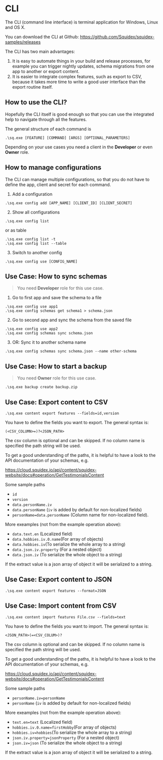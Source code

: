# CLI

The CLI (command line interface) is terminal application for Windows, Linux and OS X.

You can download the CLI at Github: https://github.com/Squidex/squidex-samples/releases

The CLI has two main advantages:

1. It is easy to automate things in your build and release processes, for example you can trigger nightly updates, schema migrations from one app to another or export content.
2. It is easier to integrate complex features, such as export to CSV, because it takes more time to write a good user interface than the export routine itself.

## How to use the CLI?

Hopefully the CLI itself is good enough so that you can use the integrated help to navigate through all the features.

The general structure of each command is

```
.\sq.exe [FEATURE] [COMMAND] [ARGS] [OPTIONAL_PARAMETERS]
````

Depending on your use cases you need a client in the **Developer** or even **Owner** role.

## How to manage configurations

The CLI can manage multiple configurations, so that you do not have to define the app, client and secret for each command.

1. Add a configuration

```
.\sq.exe config add [APP_NAME] [CLIENT_ID] [CLIENT_SECRET]
```

2. Show all configurations

```
.\sq.exe config list
```

or as table

```
.\sq.exe config list -t
.\sq.exe config list --table
```

3. Switch to another config

```
.\sq.exe config use [CONFIG_NAME]
```

## Use Case: How to sync schemas

> You need **Developer** role for this use case.

1. Go to first app and save the schema to a file

```
.\sq.exe config use app1
.\sq.exe config schemas get schema1 > schema.json
```

2. Go to second app and sync the schema from the saved file

```
.\sq.exe config use app2
.\sq.exe config schemas sync schema.json
```

3. OR: Sync it to another schema name

```
.\sq.exe config schemas sync schema.json --name other-schema
```

## Use Case: How to start a backup

> You need **Owner** role for this use case.

```
.\sq.exe backup create backup.zip
```

## Use Case: Export content to CSV

```
.\sq.exe content export features --fields=id,version
```

You have to define the fields you want to export. The general syntax is:

    (<CSV_COLUMN>=)?<JSON_PATH>

The csv column is optional and can be skipped. If no column name is specified the path string will be used.

To get a good understanding of the paths, it is helpful to have a look to the API documentation of your schemas, e.g.

https://cloud.squidex.io/api/content/squidex-website/docs#operation/GetTestimonialsContent

Some sample paths

* `id`
* `version`
* `data.personName.iv`
* `data.personName` (`iv` is added by default for non-localized fields)
* `personName=data.personName` (Column name for non-localized field).

More exeamples (not from the example operation above):

* `data.text.en` (Localized field)
* `data.hobbies.iv.0.name`(For array of objects)
* `data.hobbies.iv`(To serialize the whole array to a string)
* `data.json.iv.property` (For a nested object)
* `data.json.iv` (To serialize the whole object to a string)

If the extract value is a json array of object it will be serialized to a string.

## Use Case: Export content to JSON

```
.\sq.exe content export features --format=JSON
```

## Use Case: Import content from CSV

```
.\sq.exe content import features File.csv --fields=text
```

You have to define the fields you want to import. The general syntax is:

    <JSON_PATH>(=<CSV_COLUM>)?

The csv column is optional and can be skipped. If no column name is specified the path string will be used.

To get a good understanding of the paths, it is helpful to have a look to the API documentation of your schemas, e.g.

https://cloud.squidex.io/api/content/squidex-website/docs#operation/GetTestimonialsContent

Some sample paths

* `personName.iv=personName` 
* `personName` (`iv` is added by default for non-localized fields)

More exeamples (not from the example operation above):

* `text.en=text` (Localized field)
* `hobbies.iv.0.name=firstHobby`(For array of objects)
* `hobbies.iv=hobbies`(To serialize the whole array to a string)
* `json.iv.property=jsonProperty` (For a nested object)
* `json.iv=json` (To serialize the whole object to a string)

If the extract value is a json array of object it will be serialized to a string.
